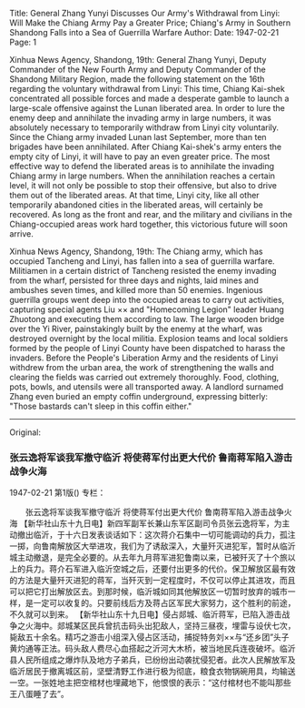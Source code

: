 Title: General Zhang Yunyi Discusses Our Army's Withdrawal from Linyi: Will Make the Chiang Army Pay a Greater Price; Chiang's Army in Southern Shandong Falls into a Sea of Guerrilla Warfare
Author:
Date: 1947-02-21
Page: 1

Xinhua News Agency, Shandong, 19th: General Zhang Yunyi, Deputy Commander of the New Fourth Army and Deputy Commander of the Shandong Military Region, made the following statement on the 16th regarding the voluntary withdrawal from Linyi: This time, Chiang Kai-shek concentrated all possible forces and made a desperate gamble to launch a large-scale offensive against the Lunan liberated area. In order to lure the enemy deep and annihilate the invading army in large numbers, it was absolutely necessary to temporarily withdraw from Linyi city voluntarily. Since the Chiang army invaded Lunan last September, more than ten brigades have been annihilated. After Chiang Kai-shek's army enters the empty city of Linyi, it will have to pay an even greater price. The most effective way to defend the liberated areas is to annihilate the invading Chiang army in large numbers. When the annihilation reaches a certain level, it will not only be possible to stop their offensive, but also to drive them out of the liberated areas. At that time, Linyi city, like all other temporarily abandoned cities in the liberated areas, will certainly be recovered. As long as the front and rear, and the military and civilians in the Chiang-occupied areas work hard together, this victorious future will soon arrive.

Xinhua News Agency, Shandong, 19th: The Chiang army, which has occupied Tancheng and Linyi, has fallen into a sea of guerrilla warfare. Militiamen in a certain district of Tancheng resisted the enemy invading from the wharf, persisted for three days and nights, laid mines and ambushes seven times, and killed more than 50 enemies. Ingenious guerrilla groups went deep into the occupied areas to carry out activities, capturing special agents Liu ×× and "Homecoming Legion" leader Huang Zhuotong and executing them according to law. The large wooden bridge over the Yi River, painstakingly built by the enemy at the wharf, was destroyed overnight by the local militia. Explosion teams and local soldiers formed by the people of Linyi County have been dispatched to harass the invaders. Before the People's Liberation Army and the residents of Linyi withdrew from the urban area, the work of strengthening the walls and clearing the fields was carried out extremely thoroughly. Food, clothing, pots, bowls, and utensils were all transported away. A landlord surnamed Zhang even buried an empty coffin underground, expressing bitterly: "Those bastards can't sleep in this coffin either."



<hr /> 

Original: 


### 张云逸将军谈我军撤守临沂  将使蒋军付出更大代价  鲁南蒋军陷入游击战争火海

1947-02-21
第1版()
专栏：

　　张云逸将军谈我军撤守临沂
    将使蒋军付出更大代价
    鲁南蒋军陷入游击战争火海
    【新华社山东十九日电】新四军副军长兼山东军区副司令员张云逸将军，为主动撤出临沂，于十六日发表谈话如下：这次蒋介石集中一切可能调动的兵力，孤注一掷，向鲁南解放区大举进攻，我们为了诱敌深入，大量歼灭进犯军，暂时从临沂城主动撤退，是完全必要的。从去年九月蒋军进犯鲁南以来，已被歼灭了十个旅以上的兵力。蒋介石军进入临沂空城之后，还要付出更多的代价。保卫解放区最有效的方法是大量歼灭进犯的蒋军，当歼灭到一定程度时，不仅可以停止其进攻，而且可以把它打出解放区去。到那时候，临沂城如同其他解放区一切暂时放弃的城市一样，是一定可以收复的。只要前线后方及蒋占区军民大家努力，这个胜利的前途，不久就可以到来。
    【新华社山东十九日电】侵占郯城、临沂蒋军，已陷入游击战争之火海中。郯城某区民兵曾抗击码头出犯敌人，坚持三昼夜，埋雷与设伏七次，毙敌五十余名。精巧之游击小组深入侵占区活动，捕捉特务刘××与“还乡团”头子黄灼通等正法。码头敌人费尽心血搭起之沂河大木桥，被当地民兵连夜破坏。临沂县人民所组成之爆炸队及地方子弟兵，已纷纷出动袭扰侵犯者。此次人民解放军及临沂居民于撤离城区前，坚壁清野工作进行极为彻底，粮食衣物锅碗用具，均输送一空。一张姓地主把空棺材也埋藏地下，他恨恨的表示：“这付棺材也不能叫那些王八蛋睡了去”。
